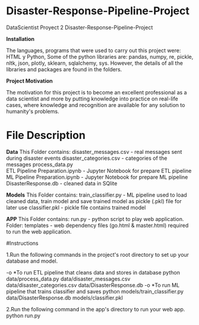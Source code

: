 # Disaster-Response-Pipeline-Project
DataScientist
Proyect 2 Disaster-Response-Pipeline-Project

**Installation**

The languages, programs that were used to carry out this project were: HTML y Python, Some of the python libraries are: pandas, numpy, re, pickle, nltk, json, plotly, sklearn, sqlalchemy, sys. However, the details of all the libraries and packages are found in the folders.

**Project Motivation**

The motivation for this project is to become an excellent professional as a data scientist and more by putting knowledge into practice on real-life cases, where knowledge and recognition are available for any solution to humanity's problems.

# File Description

**Data**
This Folder contains:
disaster_messages.csv - real messages sent during disaster events
disaster_categories.csv - categories of the messages
process_data.py  
ETL Pipeline Preparation.ipynb - Jupyter Notebook for prepare ETL pipeline
ML Pipeline Preparation.ipynb - Jupyter Notebook for prepare ML pipeline
DisasterResponse.db - cleaned data in SQlite

**Models**
This Folder contains:
train_classifier.py - ML pipeline used to load cleaned data, train model and save trained model as pickle (.pkl) file for later use
classifier.pkl - pickle file contains trained model

**APP**
This Folder contains:
run.py - python script to play web application.
Folder: templates - web dependency files (go.html & master.html) required to run the web application.

#Instructions

1.Run the following commands in the project's root directory to set up your database and model.

-o *To run ETL pipeline that cleans data and stores in database python data/process_data.py data/disaster_messages.csv data/disaster_categories.csv data/DisasterResponse.db
-o *To run ML pipeline that trains classifier and saves python models/train_classifier.py data/DisasterResponse.db models/classifier.pkl

2.Run the following command in the app's directory to run your web app. python run.py
